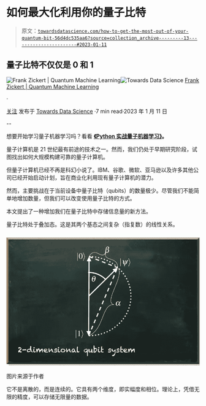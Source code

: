 # 如何最大化利用你的量子比特

> 原文：[`towardsdatascience.com/how-to-get-the-most-out-of-your-quantum-bit-56d4dc535aa6?source=collection_archive---------13-----------------------#2023-01-11`](https://towardsdatascience.com/how-to-get-the-most-out-of-your-quantum-bit-56d4dc535aa6?source=collection_archive---------13-----------------------#2023-01-11)

## 量子比特不仅仅是 0 和 1

[](https://pyqml.medium.com/?source=post_page-----56d4dc535aa6--------------------------------)![Frank Zickert | Quantum Machine Learning](https://pyqml.medium.com/?source=post_page-----56d4dc535aa6--------------------------------)[](https://towardsdatascience.com/?source=post_page-----56d4dc535aa6--------------------------------)![Towards Data Science](https://towardsdatascience.com/?source=post_page-----56d4dc535aa6--------------------------------) [Frank Zickert | Quantum Machine Learning](https://pyqml.medium.com/?source=post_page-----56d4dc535aa6--------------------------------)

·

[关注](https://medium.com/m/signin?actionUrl=https%3A%2F%2Fmedium.com%2F_%2Fsubscribe%2Fuser%2Feebfab42a2c4&operation=register&redirect=https%3A%2F%2Ftowardsdatascience.com%2Fhow-to-get-the-most-out-of-your-quantum-bit-56d4dc535aa6&user=Frank+Zickert+%7C+Quantum+Machine+Learning&userId=eebfab42a2c4&source=post_page-eebfab42a2c4----56d4dc535aa6---------------------post_header-----------) 发布于 [Towards Data Science](https://towardsdatascience.com/?source=post_page-----56d4dc535aa6--------------------------------) ·7 min read·2023 年 1 月 11 日[](https://medium.com/m/signin?actionUrl=https%3A%2F%2Fmedium.com%2F_%2Fvote%2Ftowards-data-science%2F56d4dc535aa6&operation=register&redirect=https%3A%2F%2Ftowardsdatascience.com%2Fhow-to-get-the-most-out-of-your-quantum-bit-56d4dc535aa6&user=Frank+Zickert+%7C+Quantum+Machine+Learning&userId=eebfab42a2c4&source=-----56d4dc535aa6---------------------clap_footer-----------)

--

[](https://medium.com/m/signin?actionUrl=https%3A%2F%2Fmedium.com%2F_%2Fbookmark%2Fp%2F56d4dc535aa6&operation=register&redirect=https%3A%2F%2Ftowardsdatascience.com%2Fhow-to-get-the-most-out-of-your-quantum-bit-56d4dc535aa6&source=-----56d4dc535aa6---------------------bookmark_footer-----------)

想要开始学习量子机器学习吗？看看 [**《Python 实战量子机器学习》**](https://www.pyqml.com/volume1?provider=medium&origin=mostofqubit)**。**

量子计算机是 21 世纪最有前途的技术之一。然而，我们仍处于早期研究阶段，试图找出如何大规模构建可靠的量子计算机。

但量子计算机已经不再是科幻小说了。IBM、谷歌、微软、亚马逊以及许多其他公司已经开始启动计划，旨在商业化利用现有量子计算机的潜力。

然而，主要挑战在于当前设备中量子比特（qubits）的数量极少。尽管我们不能简单地增加数量，但我们可以改变使用量子比特的方式。

本文提出了一种增加我们在量子比特中存储信息量的新方法。

量子比特处于叠加态。这是其两个基态之间复杂（指复数）的线性关系。

![](img/404e41a8830212ae0356bdc1219619d1.png)

图片来源于作者

它不是离散的，而是连续的。它具有两个维度，即实幅度和相位。理论上，凭借无限的精度，可以存储无限量的数据。
